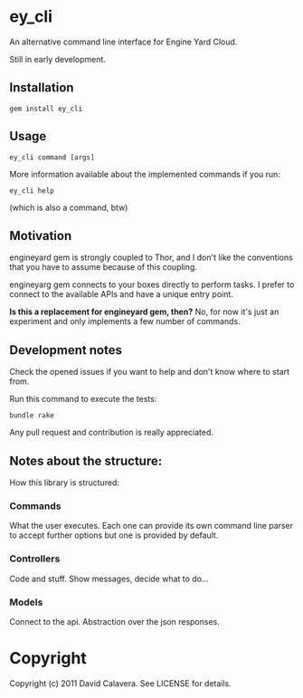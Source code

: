 # ey_cli

An alternative command line interface for Engine Yard Cloud.

Still in early development.

## Installation

```
gem install ey_cli
```

## Usage

```
ey_cli command [args]
```

More information available about the implemented commands if you run:

```
ey_cli help
```

(which is also a command, btw)

## Motivation

engineyard gem is strongly coupled to Thor, and I don't like the
conventions that you have to assume because of this coupling.

engineyarg gem connects to your boxes directly to perform tasks. I
prefer to connect to the available APIs and have a unique entry point.

**Is this a replacement for engineyard gem, then?** No, for now it's just an
experiment and only implements a few number of commands.

## Development notes

Check the opened issues if you want to help and don't know where to
start from.

Run this command to execute the tests:

```
bundle rake
```

Any pull request and contribution is really appreciated.

## Notes about the structure:

How this library is structured:

### Commands

What the user executes. Each one can provide its own command line parser
to accept further options but one is provided by default.

### Controllers

Code and stuff. Show messages, decide what to do...

### Models

Connect to the api. Abstraction over the json responses.

# Copyright

Copyright (c) 2011 David Calavera. See LICENSE for details.

